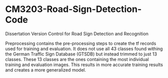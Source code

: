 # CM3203-Road-Sign-Detection-Code

Dissertation Version Control for Road Sign Detection and Recognition

Preprocessing contains the pre-processing steps to create the tf records used for training and evaluation. It does not use all 43 classes found withing the German Traffic Sign Database (GTSDB) but instead trimmed to just 13 classes. These 13 classes are the ones containing the most individual training and evaluation images. This results in more accurate training results and creates a more generalized model.
